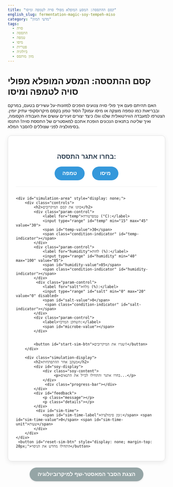 ```yaml
---
title: "קסם ההתססה: המסע המופלא מפולי סויה לטמפה ומיסו"
english_slug: fermentation-magic-soy-tempeh-miso
category: "מדעי המזון"
tags:
  - סויה
  - התססה
  - טמפה
  - מיסו
  - פטריות
  - ביולוגיה
  - מזון מותסס
---
```

# קסם ההתססה: המסע המופלא מפולי סויה לטמפה ומיסו
האם תהיתם פעם איך פולי סויה צנועים הופכים למזונות-על עשירים בטעם, במרקם ובבריאות כמו טמפה מוצקה או מיסו עמוק? הסוד טמון בקסם מיקרוסקופי עתיק יומין. הצטרפו למעבדה הווירטואלית שלנו וגלו כיצד יצורים זעירים עושים את העבודה הקסומה, ואיך שליטה בתנאים הנכונים הופכת אתכם למאסטרים של התססת סויה! התנסו בסימולציה לפני שצוללים להסבר המלא.

<div id="fermentation-simulator">
    <div class="process-selection">
        <h2>בחרו אתגר התססה:</h2>
        <button id="tempeh-btn" class="process-btn">טמפה</button>
        <button id="miso-btn" class="process-btn">מיסו</button>
    </div>

    <div id="simulation-area" style="display: none;">
        <div class="controls">
            <h2>כוונו את קסם המיקרובים</h2>
            <div class="param-control">
                <label for="temp">טמפרטורה (°C):</label>
                <input type="range" id="temp" min="15" max="45" value="30">
                <span id="temp-value">30</span>
                <span class="condition-indicator" id="temp-indicator"></span>
            </div>
            <div class="param-control">
                <label for="humidity">לחות (%):</label>
                <input type="range" id="humidity" min="40" max="100" value="85">
                <span id="humidity-value">85</span>
                <span class="condition-indicator" id="humidity-indicator"></span>
            </div>
             <div class="param-control">
                <label for="salt">מלח (%):</label>
                <input type="range" id="salt" min="0" max="20" value="0" disabled>
                <span id="salt-value">0</span>
                 <span class="condition-indicator" id="salt-indicator"></span>
            </div>
            <div class="param-control">
                <label>השחקן המרכזי:</label>
                <span id="microbe-value"></span>
            </div>


            <button id="start-sim-btn">שגרו את המיקרובים!</button>
        </div>

        <div class="simulation-display">
            <h2>מעקב אחר ההתפתחות</h2>
            <div id="soy-display">
                <div class="soy-content">
                     <p>בחרו אתגר והתחילו לכייל את התנאים...</p>
                </div>
                 <div class="progress-bar"></div>
            </div>
            <div id="feedback">
                <p class="message"></p>
                <p class="details"></p>
            </div>
             <div id="sim-time">
                <span id="sim-time-label">זמן סימולציה:</span> <span id="sim-time-value">0</span> <span id="sim-time-unit">שעות</span>
            </div>
        </div>
    </div>
     <button id="reset-sim-btn" style="display: none; margin-top: 20px;">התחילו מחדש את הניסוי</button>
</div>

<button id="toggle-explanation" style="margin-top: 20px;">הצגת הסבר המאסטר-שף למיקרוביולוגיה</button>

<div id="explanation" style="display: none; margin-top: 20px;">
    <h2>הצלילה העמוקה לקסם ההתססה של סויה</h2>

    <h3>אמנות ההתססה: לא רק שימור, אלא יצירת טעם וחיים!</h3>
    <p>התססה היא תהליך ביוכימי פלאי שבו צבא זעיר של מיקרואורגניזמים (חיידקים, שמרים, פטריות) מפרק חומרים מורכבים למרכיבים פשוטים יותר, לרוב בהיעדר חמצן. מעבר לשימור מזון (על ידי יצירת סביבה חומצית או אלכוהולית שמפריעה למזיקים), התססה מעניקה למזון עומק טעם, מרקם ייחודי, ולעיתים אף מעלה את ערכו התזונתי והופכת אותו קל יותר לעיכול. חשבו על גבינות, יוגורט, לחם מחמצת, ואפילו שוקולד וקפה – כולם תוצרי קסם התססה!</p>

    <h3>השחקנים המרכזיים בזירת התססת הסויה</h3>
    <ul>
        <li><strong>צבא קורי הפלא: פטריות Rhizopus (לדוגמה R. oligosporus) עבור טמפה:</strong> דמיינו רשת עדינה וחזקה של קורים לבנים (מיצלה) שעוטפת כל פול סויה ומחברת את כולם לגוש אחד מוצק כמו "עוגת סויה". זו העבודה של פטריות ה-Rhizopus! הן אלופות בפירוק חלבונים ושומנים, הופכות את הסויה לזמינה יותר מבחינה תזונתית ומוסיפות טעם אגוזי עשיר. הן עובדות בזריזות יחסית ודורשות סביבה חמה ולחה אך מאווררת היטב.</li>
        <li><strong>מהנדסי הטעם המורכב: פטריית Aspergillus oryzae ("קוֹג'י") בשילוב חיידקים ושמרים עבור מיסו:</strong> Koji היא לא פטרייה אחת, אלא שם לתערובת דגנים (לרוב אורז או שעורה) שעליה גודלה פטריית Aspergillus oryzae. פטרייה זו היא מפעל אנזימים מהלך! היא מייצרת אנזימים שמפרקים עמילנים לסוכרים וחלבונים לחומצות אמינו – אבני הבניין של טעם האומאמי. לאחר שקוג'י עשה את עבודתו הראשונית, התערובת מעורבבת עם פולי סויה מבושלים, מלח (המלח הוא שומר הסף, רק עמידים נשארים) ונבחרת של חיידקי חומצה לקטית ושמרים. אלה ממשיכים את ההתססה לאורך חודשים ואפילו שנים, ויוצרים את קשת הטעמים והניחוחות המורכבת והאינסופית של המיסו.</li>
    </ul>

    <h3>טמפה: המהפך המהיר (1-2 ימים)</h3>
    <p>המטרה: לגרום לפטריית Rhizopus לגדול וללכוד את הפולים ברשת לבנה מוצקה.</p>
    <ol>
        <li>**הכנת שדה הקרב:** פולי סויה עוברים בישול, קילוף (כדי שהפטרייה תחדור בקלות) וחצייה. ייבוש עדין לאחר הבישול קריטי למניעת עובשים רעים.</li>
        <li>**שילוח הכוחות:** הפולים מצוננים ומעורבבים עם "סטארטר" - נבגי הפטרייה. כל פול צריך להיות מצופה היטב.</li>
        <li>**שליטה באקלים:** הפטרייה זקוקה לסאונה מבוקרת: חום יציב (30°C-31°C זהב!) ולחות גבוהה בסביבה, אך לא מים עומדים על הפולים.</li>
        <li>**נשימה עמוקה:** ה-Rhizopus חובבת חמצן (אירובית). לכן, אורזים את הפולים בשקיות או מכלים עם חורים קטנים לאוורור.</li>
        <li>**הפלא הלבן:** כשהתנאים מושלמים, הפטרייה גדלה במהירות, יוצרת את המיצלה הלבנה הצפופה שהופכת את הפולים לגוש אחד. זה הסימן לטמפה איכותית!</li>
        <li>**הזמן הנכון:** בדרך כלל 24-48 שעות. אם התהליך נמשך מדי או התנאים לא טובים, עלולים להופיע כתמים שחורים (נבגים, פחות רצויים) או, גרוע מכך, עובשים מזיקים אחרים.</li>
    </ol>

    <h3>מיסו: מסע ההתבגרות הארוך (חודשים עד שנים)</h3>
    <p>המטרה: פירוק איטי ועמוק של הסויה והדגן ויצירת טעמים מורכבים על ידי מגוון מיקרובים.</p>
    <ol>
        <li>**בניית הבסיס:** מבשלים את פולי הסויה עד לרכות קיצונית ומועכים למשחה. במקביל, מכינים את הקוג'י – מצע שעליו גודלה פטריית Aspergillus oryzae בתנאים מבוקרים.</li>
        <li>**האיחוד הגדול:** משחת הסויה והקוג'י מערבבים יחד.</li>
        <li>**צוות העילית + שומר הסף:** מוסיפים כמות נדיבה של מלח (5%-20%!) – הוא המגן מפני מיקרובים רעים ומאפשר רק לצוות המועדף (חיידקי חומצה לקטית ושמרים עמידים למלח) לשגשג. מוסיפים גם את התרביות הנכונות של החיידקים והשמרים.</li>
        <li>**תרדמת החורף (או הקיץ...):** התערובת מהודקת היטב בכלי התססה (להרחקת אוויר - תהליך אנאירובי) ועליה מונחת משקולת. עכשיו מתחיל החלק הארוך – התבגרות איטית בטמפרטורת החדר (או קרירה יותר) למשך חודשים, שנה, ואף יותר. במהלך זמן זה, אנזימי הקוג'י והמיקרובים ממשיכים את הפירוק והופכים את התערובת הגולמית למשחת מיסו עשירה ומלאת אומאמי.</li>
        <li>**המלח כמאסטרו:** ריכוז המלח שולט בקצב ובסוג ההתססה. מעט מדי מלח = סכנת קלקול. יותר מדי מלח = התססה איטית מדי או עצירה.</li>
    </ol>

    <h3>מה מניע (או עוצר) את הקסם? גורמים קריטיים להצלחה</h3>
    <ul>
        <li>**טמפרטורה:** כל מיקרוב הוא בררן! יש לו טווח טמפרטורות אידיאלי. סטייה גדולה מדי והתהליך יתקע, ישנה כיוון, או יזמין שחקנים לא רצויים.</li>
        <li>**לחות ואוורור:** מיקרובים צריכים מים, אבל יותר מדי מים חופשיים על פני השטח זה מתכון לקלקול. אוורור נכון (בטמפה) או היעדרו (במיסו) קריטי לסוג המיקרובים שישגשגו.</li>
        <li>**זמן:** סבלנות מפתח במיסו, זריזות בטמפה. יותר מדי זמן בטמפה = נבגים שחורים וטעם מריר. פחות מדי זמן במיסו = טעם לא מפותח.</li>
        <li>**איכות הסטארטר:** "זרע" מיקרוביאלי טרי, חי ונכון למוצר הוא חובה. מיקרובים חלשים או לא נכונים לא יעשו את העבודה.</li>
        <li>**היגיינה:** סביבת עבודה נקייה מונעת תחרות לא רצויה של חיידקי קלקול ועובשים רעים.</li>
    </ul>

    <h3>טמפה מול מיסו: קרב המיקרובים (והתנאים)</h3>
    <ul>
        <li>**הצוות:** טמפה – בעיקר פטריית Rhizopus אחת, פשוט ויעיל. מיסו – קוג'י (Aspergillus oryzae) ואחריו נבחרת מגוונת של חיידקי חומצה לקטית ושמרים, מורכב ועשיר.</li>
        <li>**הקצב:** טמפה – מהיר (1-2 ימים), תוצאות תוך שעות! מיסו – סבלני (חודשים-שנים), מסע ארוך לטעם.</li>
        <li>**הטמפרטורה:** טמפה – חם ויציב (סביב 30°C) כל הזמן. מיסו – שלב קוג'י חם, ואחריו התבגרות בטמפרטורת חדר או קרירה יותר.</li>
        <li>**האוויר:** טמפה – דורש חמצן (אירובי), נושם דרך חורים. מיסו – לא דורש חמצן (אנאירובי בעיקרו), מהודק היטב.</li>
        <li>**המלח:** טמפה – כמעט בלי מלח (או ממש מעט). מיסו – הרבה מלח (שומר ומכוון).</li>
        <li>**התוצר:** טמפה – גוש מוצק, לבן ויפה של פולים מחוברים. מיסו – משחה סמיכה, לרוב בצבעים שונים.</li>
    </ul>
</div>

<script>
    const tempehBtn = document.getElementById('tempeh-btn');
    const misoBtn = document.getElementById('miso-btn');
    const simulationArea = document.getElementById('simulation-area');
    const tempControl = document.getElementById('temp');
    const humidityControl = document.getElementById('humidity');
    const saltControl = document.getElementById('salt');
    const tempValueSpan = document.getElementById('temp-value');
    const humidityValueSpan = document.getElementById('humidity-value');
    const saltValueSpan = document.getElementById('salt-value');
    const tempIndicator = document.getElementById('temp-indicator');
    const humidityIndicator = document.getElementById('humidity-indicator');
    const saltIndicator = document.getElementById('salt-indicator');
    const microbeValueSpan = document.getElementById('microbe-value');
    const startSimBtn = document.getElementById('start-sim-btn');
    const resetSimBtn = document.getElementById('reset-sim-btn');
    const soyDisplay = document.getElementById('soy-display');
    const soyContent = soyDisplay.querySelector('.soy-content');
    const progressBar = soyDisplay.querySelector('.progress-bar');
    const feedbackArea = document.getElementById('feedback').querySelector('.message');
     const feedbackDetails = document.getElementById('feedback').querySelector('.details');
    const simTimeLabelSpan = document.getElementById('sim-time-label');
    const simTimeValueSpan = document.getElementById('sim-time-value');
     const simTimeUnitSpan = document.getElementById('sim-time-unit');
    const toggleExplanationBtn = document.getElementById('toggle-explanation');
    const explanationDiv = document.getElementById('explanation');

    let currentProcess = null;
    let simulationInterval = null;
    let simulationTime = 0; // Represents a conceptual progression step, not literal time.
    let maxSimSteps = 100; // Total steps for simulation
    let currentSimProgress = 0; // Percentage 0-100

    const optimalConditions = {
        tempeh: {
            temp: { min: 28, max: 32 },
            humidity: { min: 80, max: 95 },
            salt: { min: 0, max: 1 }, // Very low salt inhibits Rhizopus
            microbe: 'Rhizopus (פטרייה)',
            timeUnit: 'שעות סימולציה',
            colors: { start: '#f8f8f8', progress: '#ffffff', optimal: '#f0f0f0', fail: '#ffcccc' }
        },
        miso: {
            temp: { min: 20, max: 25 }, // Focus on aging temp
            humidity: { min: 60, max: 80 }, // As a paste consistency
            salt: { min: 10, max: 15 }, // High salt concentration
            microbe: 'Aspergillus oryzae + חיידקים ושמרים',
            timeUnit: 'שלבי התבגרות',
            colors: { start: '#f8f8f8', progress: '#ffeebb', optimal: '#d4b991', fail: '#ffcccc' }
        }
    };

    function updateControlValues() {
        tempValueSpan.textContent = tempControl.value;
        humidityValueSpan.textContent = humidityControl.value;
        saltValueSpan.textContent = saltControl.value;
        updateConditionIndicators();
    }

     function updateConditionIndicators() {
        if (!currentProcess) return;
        const conditions = optimalConditions[currentProcess];
        const currentTemp = parseInt(tempControl.value);
        const currentHumidity = parseInt(humidityControl.value);
        const currentSalt = parseInt(saltControl.value);

        setIndicator(tempIndicator, currentTemp, conditions.temp);
        setIndicator(humidityIndicator, currentHumidity, conditions.humidity);

         // Salt indicator logic is process-dependent
         if (currentProcess === 'miso') {
              setIndicator(saltIndicator, currentSalt, conditions.salt);
         } else { // tempeh
              // Tempeh needs LOW salt. Treat high salt as failure condition range.
              // Optimal is within the min/max (0-1). Suboptimal is slightly above. Failure is high.
              if (currentSalt >= conditions.salt.min && currentSalt <= conditions.salt.max) {
                  saltIndicator.className = 'condition-indicator optimal'; // Low salt is good
              } else if (currentSalt > conditions.salt.max && currentSalt <= conditions.salt.max + 3) { // Small buffer
                  saltIndicator.className = 'condition-indicator suboptimal'; // Slightly high salt is suboptimal
              }
              else {
                   saltIndicator.className = 'condition-indicator failing'; // High salt is failing
              }
         }
     }

    function setIndicator(element, currentValue, optimalRange) {
        if (currentValue >= optimalRange.min && currentValue <= optimalRange.max) {
            element.className = 'condition-indicator optimal';
        } else if ((currentValue >= optimalRange.min - 5 && currentValue < optimalRange.min) || (currentValue > optimalRange.max && currentValue <= optimalRange.max + 5)) { // +/- 5 degree buffer
             element.className = 'condition-indicator suboptimal';
        }
        else {
            element.className = 'condition-indicator failing';
        }
    }


    function selectProcess(processType) {
        if (simulationInterval) {
            resetSimulation(); // Reset if a simulation was running
        }
        currentProcess = processType;
        simulationArea.style.display = 'flex';
        resetSimBtn.style.display = 'none';
        startSimBtn.style.display = 'block';
        soyContent.innerHTML = '<p>מכין פולי סויה לתהליך...</p>';
         feedbackArea.textContent = 'כוונו את התנאים להתססה מושלמת!';
        feedbackDetails.textContent = '';
        currentSimProgress = 0;
        simulationTime = 0;
        simTimeValueSpan.textContent = 0;
        progressBar.style.width = '0%';
         progressBar.style.backgroundColor = '#4CAF50'; // Default green progress

        // Set default values and ranges based on process
        const conditions = optimalConditions[processType];
        tempControl.value = Math.round((conditions.temp.min + conditions.temp.max) / 2);
        humidityControl.value = Math.round((conditions.humidity.min + conditions.humidity.max) / 2);

        if (processType === 'tempeh') {
             saltControl.value = 0;
             saltControl.disabled = true;
             saltControl.style.opacity = 0.5; // Visually indicate disabled
             tempControl.min = 25; tempControl.max = 35; // Narrower range for Tempeh sim
             humidityControl.min = 70; humidityControl.max = 100;
             saltControl.min = 0; saltControl.max = 5; // Max useful range for Tempeh sim salt check
             simTimeLabelSpan.textContent = `זמן סימולציה: `;
             simTimeUnitSpan.textContent = conditions.timeUnit;
             // Initial Tempeh display
             soyDisplay.style.backgroundColor = optimalConditions.tempeh.colors.start;
              soyDisplay.style.borderColor = '#ccc';
              soyDisplay.classList.remove('miso-style', 'failed');
              soyDisplay.classList.add('tempeh-style');

        } else { // miso
             saltControl.value = Math.round((conditions.salt.min + conditions.salt.max) / 2);
             saltControl.disabled = false;
             saltControl.style.opacity = 1;
             tempControl.min = 15; tempControl.max = 30; // Wider range, lower default for Miso sim
             humidityControl.min = 50; humidityControl.max = 90;
             saltControl.min = 0; saltControl.max = 20; // Full range for Miso sim salt check
             simTimeLabelSpan.textContent = `שלב התבגרות: `;
             simTimeUnitSpan.textContent = conditions.timeUnit;
              // Initial Miso display
             soyDisplay.style.backgroundColor = optimalConditions.miso.colors.start;
              soyDisplay.style.borderColor = '#ccc';
              soyDisplay.classList.remove('tempeh-style', 'failed');
              soyDisplay.classList.add('miso-style');
        }

        microbeValueSpan.textContent = conditions.microbe;
        updateControlValues();
    }

    function calculateConditionScore() {
        if (!currentProcess) return 0;
        const conditions = optimalConditions[currentProcess];
        const currentTemp = parseInt(tempControl.value);
        const currentHumidity = parseInt(humidityControl.value);
        const currentSalt = parseInt(saltControl.value);

        let score = 0;
        const maxScorePerParam = 1;

        // Temperature score
        if (currentTemp >= conditions.temp.min && currentTemp <= conditions.temp.max) {
            score += maxScorePerParam;
        } else {
            // Penalize further away
            const dist = Math.min(Math.abs(currentTemp - conditions.temp.min), Math.abs(currentTemp - conditions.temp.max));
             // Simple linear decrease: 0 score when 10 units away from range
            score += Math.max(0, maxScorePerParam - dist / 10);
        }

        // Humidity score
        if (currentHumidity >= conditions.humidity.min && currentHumidity <= conditions.humidity.max) {
            score += maxScorePerParam;
        } else {
             const dist = Math.min(Math.abs(currentHumidity - conditions.humidity.min), Math.abs(currentHumidity - conditions.humidity.max));
             score += Math.max(0, maxScorePerParam - dist / 20); // Humidity might be less sensitive, larger divisor
        }

         // Salt score - Process dependent
         if (currentProcess === 'miso') {
              if (currentSalt >= conditions.salt.min && currentSalt <= conditions.salt.max) {
                  score += maxScorePerParam;
              } else {
                   const dist = Math.min(Math.abs(currentSalt - conditions.salt.min), Math.abs(currentSalt - conditions.salt.max));
                    score += Math.max(0, maxScorePerParam - dist / 5); // Salt is quite sensitive
              }
         } else { // tempeh - penalize high salt
              if (currentSalt >= conditions.salt.min && currentSalt <= conditions.salt.max) { // 0-1% is optimal
                  score += maxScorePerParam;
              } else {
                  // Linear decrease based on how much salt is present above optimal max (1)
                   const saltAboveOptimal = Math.max(0, currentSalt - conditions.salt.max);
                   score += Math.max(0, maxScorePerParam - saltAboveOptimal / 3); // Even small amounts hurt tempeh
              }
         }


        // Normalize score to 0-1 range
        return score / (maxScorePerParam * 3); // 3 parameters total
    }


    function startSimulation() {
        if (!currentProcess) {
            feedbackArea.textContent = 'בחרו תהליך (טמפה או מיסו) כדי להתחיל.';
            return;
        }

        // Disable controls and start button
        tempControl.disabled = true;
        humidityControl.disabled = true;
        saltControl.disabled = true; // Salt is enabled/disabled by process selection anyway
        startSimBtn.style.display = 'none';
        resetSimBtn.style.display = 'block';

        soyContent.innerHTML = '<p>התססה יוצאת לדרך...</p>';
         feedbackArea.textContent = 'מעקב אחר קצב ההתפתחות...';
         feedbackDetails.textContent = '';


        simulationInterval = setInterval(() => {
            const conditionsScore = calculateConditionScore(); // 0 to 1
            let progressThisStep = conditionsScore * 1; // How much progress per interval (can be adjusted)
            let timeProgressThisStep = conditionsScore * (currentProcess === 'tempeh' ? 2 : 0.5); // Simulate time passing faster/slower based on conditions

            currentSimProgress += progressThisStep;
            simulationTime += timeProgressThisStep;


            const displayTime = currentProcess === 'tempeh' ? Math.round(simulationTime) : Math.round(simulationTime);
             simTimeValueSpan.textContent = displayTime;

            // Update progress bar
            const clampedProgress = Math.min(100, Math.max(0, currentSimProgress));
             progressBar.style.width = clampedProgress + '%';

            // Update visual display based on progress and score
            const conditions = optimalConditions[currentProcess];
             const baseColor = conditions.colors.start;
             const progressColor = conditions.colors.progress;
             const failColor = conditions.colors.fail;


             let backgroundColor;
             let feedbackMsg = '';
             let detailsMsg = '';

            if (conditionsScore >= 0.8) {
                // Optimal or near-optimal
                 const progressMix = clampedProgress / 100;
                 backgroundColor = mixColors(progressColor, conditions.colors.optimal, progressMix);
                 feedbackMsg = `תנאים מצוינים! הקסם קורה כמתוכנן.`;
                 soyContent.innerHTML = `<p>התפתחות מעולה!</p><p>${currentProcess === 'tempeh' ? 'המיצלה גדלה במהירות...' : 'הטעמים מתפתחים בעומק...'}</p><p>התקדמות: ${Math.round(clampedProgress)}%</p>`;
                  soyDisplay.classList.remove('suboptimal', 'failing');
                 soyDisplay.classList.add('optimal');

            } else if (conditionsScore >= 0.4) {
                // Suboptimal
                 const progressMix = clampedProgress / 100;
                 backgroundColor = mixColors(baseColor, progressColor, progressMix * 0.8); // Slower color change
                 feedbackMsg = `התנאים לא מושלמים... הקצב איטי יותר.`;
                 detailsMsg = getConditionFeedback(currentProcess);
                 soyContent.innerHTML = `<p>התפתחות איטית...</p><p>${detailsMsg}</p><p>התקדמות: ${Math.round(clampedProgress)}%</p>`;
                 soyDisplay.classList.remove('optimal', 'failing');
                  soyDisplay.classList.add('suboptimal');

            } else {
                // Failing
                 const progressMix = clampedProgress / 100; // Still show some initial color change
                 backgroundColor = mixColors(baseColor, failColor, progressMix * 0.5 + 0.3); // Move towards fail color faster
                 feedbackMsg = `בעיה! התנאים גורמים לכישלון התהליך.`;
                 detailsMsg = getConditionFeedback(currentProcess);
                  soyContent.innerHTML = `<p>התססה נכשלת...</p><p>${detailsMsg}</p><p>התקדמות: ${Math.round(clampedProgress)}%</p>`;
                  soyDisplay.classList.remove('optimal', 'suboptimal');
                 soyDisplay.classList.add('failing');
                 progressBar.style.backgroundColor = '#dc3545'; // Red progress bar on failure
            }

             soyDisplay.style.backgroundColor = backgroundColor;
             feedbackArea.textContent = feedbackMsg;
             feedbackDetails.textContent = detailsMsg;


            // Check for end conditions
            if (currentSimProgress >= maxSimSteps || (conditionsScore < 0.3 && simulationTime > 10)) { // Finish on progress or fail early if bad
                 clearInterval(simulationInterval);
                 simulationInterval = null;

                 let finalMessage = "";
                 if (currentSimProgress >= maxSimSteps && conditionsScore >= 0.5) { // Successful completion requires sufficient progress and score
                     finalMessage = currentProcess === 'tempeh' ? "התססה הושלמה בהצלחה! טמפה מוכנה ואיכותית." : "ההתבגרות הסתיימה בהצלחה! מיסו מוכן ובעל טעם עמוק.";
                      soyContent.innerHTML = `<p>🎉 הצלחה! 🎉</p><p>${finalMessage}</p>`;
                       soyDisplay.style.backgroundColor = conditions.colors.optimal; // Final success color
                       soyDisplay.classList.remove('suboptimal', 'failing');
                       soyDisplay.classList.add('optimal');

                 } else {
                     finalMessage = currentProcess === 'tempeh' ? "התססה נכשלה." : "ההתבגרות נכשלה.";
                     feedbackArea.textContent = `${finalMessage}`;
                      feedbackDetails.textContent = `תנאים לא מתאימים מנעו את השלמת התהליך. הסיבה: ${getConditionFeedback(currentProcess, true)}`;
                     soyContent.innerHTML = `<p>💔 כישלון... 💔</p><p>${finalMessage}</p><p>${getConditionFeedback(currentProcess, true)}</p>`;
                      soyDisplay.style.backgroundColor = conditions.colors.fail; // Final failure color
                      soyDisplay.classList.remove('optimal', 'suboptimal');
                      soyDisplay.classList.add('failing');
                      progressBar.style.backgroundColor = '#dc3545'; // Ensure red bar on failure
                 }

                 // Enable controls for reset/new simulation
                 tempControl.disabled = false;
                 humidityControl.disabled = false;
                 if (currentProcess === 'miso') saltControl.disabled = false;
            }

        }, 150); // Update more frequently for smoother simulation feel
    }

     // Helper function to mix two hex/rgb colors
     function mixColors(color1, color2, weight) {
         // weight is 0 to 1, where 0 is 100% color1 and 1 is 100% color2
         const rgb1 = parseColor(color1);
         const rgb2 = parseColor(color2);

         const r = Math.round(rgb1[0] * (1 - weight) + rgb2[0] * weight);
         const g = Math.round(rgb1[1] * (1 - weight) + rgb2[1] * weight);
         const b = Math.round(rgb1[2] * (1 - weight) + rgb2[2] * weight);

         return `rgb(${r}, ${g}, ${b})`;
     }

     // Helper function to parse hex or rgb color string into [r, g, b] array
     function parseColor(color) {
         if (color.startsWith('#')) {
             const hex = color.slice(1);
             const r = parseInt(hex.substring(0, 2), 16);
             const g = parseInt(hex.substring(2, 4), 16);
             const b = parseInt(hex.substring(4, 6), 16);
             return [r, g, b];
         } else if (color.startsWith('rgb(')) {
             return color.slice(4, -1).split(',').map(Number);
         }
          // Add more color types if needed (e.g., rgba)
         return [0, 0, 0]; // Default to black on parse failure
     }


     function getConditionFeedback(processType, isFinal = false) {
        if (!processType) return '';
        const conditions = optimalConditions[processType];
        const currentTemp = parseInt(tempControl.value);
        const currentHumidity = parseInt(humidityControl.value);
        const currentSalt = parseInt(saltControl.value);

        let feedback = [];

        // Temperature feedback
        if (currentTemp < conditions.temp.min) feedback.push(`טמפרטורה נמוכה מדי (${currentTemp}°C). קצב התססה איטי או נעצר.`);
        else if (currentTemp > conditions.temp.max) feedback.push(`טמפרטורה גבוהה מדי (${currentTemp}°C). סיכון לקלקול או עובש לא רצוי.`);

        // Humidity feedback
        if (currentHumidity < conditions.humidity.min) feedback.push(`לחות נמוכה מדי (${currentHumidity}%). המיקרובים מתייבשים ולא פועלים.`);
        else if (currentHumidity > conditions.humidity.max) feedback.push(`לחות גבוהה מדי (${currentHumidity}%). סיכון לצמיחת בקטריות רעות.`);

        // Salt feedback
        if (processType === 'miso') {
             if (currentSalt < conditions.salt.min) feedback.push(`מלח נמוך מדי (${currentSalt}%). סיכון גבוה לקלקול ע"י חיידקים לא רצויים.`);
             else if (currentSalt > conditions.salt.max) feedback.push(`מלח גבוה מדי (${currentSalt}%). מעכב את פעילות המיקרובים הרצויים.`);
        } else { // tempeh
             if (currentSalt > conditions.salt.max) feedback.push(`מלח גבוה מדי (${currentSalt}%). מעכב את צמיחת פטריית הטמפה.`);
             // No specific feedback for salt < min as min is 0, and 0 salt is generally good for tempeh
        }

        if (feedback.length === 0) {
             if (isFinal) return 'התנאים היו אופטימליים אך אולי היה כשל אחר (הדמיה מפושטת).'; // Should ideally not happen with optimal conditions in this sim
             return 'התנאים בטווח טוב, אך אולי לא מושלמים.'; // Should not happen if score is < 0.8
        }

        return feedback.join(', ');
    }


    function resetSimulation() {
        clearInterval(simulationInterval);
        simulationInterval = null;
        currentSimProgress = 0;
        simulationTime = 0;

         if (currentProcess) {
             simTimeValueSpan.textContent = 0;
              simTimeLabelSpan.textContent = currentProcess === 'tempeh' ? `זמן סימולציה: ` : `שלב התבגרות: `;
             simTimeUnitSpan.textContent = optimalConditions[currentProcess].timeUnit;

         } else {
             simTimeValueSpan.textContent = 0;
             simTimeLabelSpan.textContent = `זמן סימולציה: `;
             simTimeUnitSpan.textContent = 'שעות';
         }

        // Reset controls to initial values for the selected process, or defaults if none selected yet
         if (currentProcess) {
            const conditions = optimalConditions[currentProcess];
            tempControl.value = Math.round((conditions.temp.min + conditions.temp.max) / 2);
            humidityControl.value = Math.round((conditions.humidity.min + conditions.humidity.max) / 2);
            if (currentProcess === 'miso') {
                saltControl.value = Math.round((conditions.salt.min + conditions.salt.max) / 2);
                saltControl.disabled = false;
                 saltControl.style.opacity = 1;
            } else { // tempeh
                 saltControl.value = 0;
                 saltControl.disabled = true;
                 saltControl.style.opacity = 0.5;
            }
             tempControl.min = currentProcess === 'tempeh' ? 25 : 15;
             tempControl.max = currentProcess === 'tempeh' ? 35 : 30;
             humidityControl.min = currentProcess === 'tempeh' ? 70 : 50;
             humidityControl.max = currentProcess === 'tempeh' ? 100 : 90;
             saltControl.min = currentProcess === 'tempeh' ? 0 : 0;
             saltControl.max = currentProcess === 'tempeh' ? 5 : 20;

         } else { // Default state before process selection
             tempControl.value = 30; tempControl.min = 15; tempControl.max = 45;
             humidityControl.value = 85; humidityControl.min = 40; humidityControl.max = 100;
              saltControl.value = 0; saltControl.min = 0; saltControl.max = 20;
              saltControl.disabled = true; saltControl.style.opacity = 0.5;
         }
         updateControlValues();


        // Enable controls
        tempControl.disabled = false;
        humidityControl.disabled = false;
        if (currentProcess === 'miso') saltControl.disabled = false; // Only re-enable salt if miso was selected

        // Reset display and feedback
        soyContent.innerHTML = currentProcess ? '<p>מוכן לכיוון תנאים...</p>' : '<p>בחרו תהליך והתחילו סימולציה...</p>';
         soyDisplay.style.backgroundColor = currentProcess ? optimalConditions[currentProcess].colors.start : '#f8f8f8';
        soyDisplay.style.borderColor = '#ccc';
         soyDisplay.classList.remove('optimal', 'suboptimal', 'failing', 'tempeh-style', 'miso-style');
         if (currentProcess) soyDisplay.classList.add(currentProcess + '-style');


        feedbackArea.textContent = currentProcess ? 'בחרו תנאים והתחילו סימולציה.' : '';
        feedbackDetails.textContent = '';

         progressBar.style.width = '0%';
         progressBar.style.backgroundColor = '#4CAF50'; // Reset to green


        // Show start button, hide reset
        startSimBtn.style.display = 'block';
        resetSimBtn.style.display = 'none';
    }

    // Event Listeners
    tempehBtn.addEventListener('click', () => selectProcess('tempeh'));
    misoBtn.addEventListener('click', () => selectProcess('miso'));

    tempControl.addEventListener('input', updateControlValues);
    humidityControl.addEventListener('input', updateControlValues);
    saltControl.addEventListener('input', updateControlValues);

    startSimBtn.addEventListener('click', startSimulation);
    resetSimBtn.addEventListener('click', resetSimulation);

    toggleExplanationBtn.addEventListener('click', () => {
        const isHidden = explanationDiv.style.display === 'none';
        explanationDiv.style.display = isHidden ? 'block' : 'none';
        toggleExplanationBtn.textContent = isHidden ? 'הסתר הסבר מלא' : 'הצגת הסבר המאסטר-שף למיקרוביולוגיה';
    });

    // Initial state setup
     resetSimulation(); // Set initial state correctly including disabled controls and text
     simulationArea.style.display = 'none'; // Hide sim area until process selected
     resetSimBtn.style.display = 'none';


</script>

<style>
    #fermentation-simulator {
        font-family: 'Rubik', sans-serif; /* Use a more modern font */
        border: 1px solid #e0e0e0; /* Lighter border */
        padding: 25px; /* More padding */
        border-radius: 12px; /* More rounded corners */
        max-width: 850px; /* Slightly wider */
        margin: 20px auto;
        background-color: #ffffff; /* White background */
        box-shadow: 0 4px 15px rgba(0, 0, 0, 0.08); /* Subtle shadow */
    }

    #fermentation-simulator h1, #fermentation-simulator h2 {
        color: #2c3e50; /* Darker, modern heading color */
        text-align: center;
        margin-bottom: 20px;
    }

    .process-selection {
        text-align: center;
        margin-bottom: 30px;
        padding-bottom: 20px;
        border-bottom: 1px solid #f0f0f0; /* Light border */
    }

    .process-btn {
        padding: 12px 25px;
        margin: 0 10px;
        font-size: 17px;
        cursor: pointer;
        border: none; /* No border */
        border-radius: 30px; /* Pill shape */
        background-color: #3498db; /* Muted blue */
        color: white;
        transition: all 0.3s ease; /* Smooth transitions */
        font-weight: bold;
        outline: none;
    }

    .process-btn:hover {
        background-color: #2980b9; /* Darker blue on hover */
        box-shadow: 0 2px 8px rgba(0, 0, 0, 0.1);
    }
    .process-btn:active {
         transform: scale(0.98); /* Press effect */
    }


    #simulation-area {
        display: flex;
        gap: 30px; /* More space between sections */
        flex-wrap: wrap;
    }

    .controls, .simulation-display {
        flex: 1;
        min-width: 300px;
        padding: 20px;
        border: 1px solid #f0f0f0;
        border-radius: 8px;
        background-color: #fdfdfd; /* Slightly off-white */
        box-shadow: inset 0 1px 5px rgba(0, 0, 0, 0.05); /* Inner shadow */
    }

     .controls {
         display: flex;
         flex-direction: column;
         gap: 20px; /* More space between controls */
     }

    .param-control {
        display: flex;
        align-items: center;
        gap: 15px; /* Space for indicator */
        flex-wrap: wrap; /* Allow wrapping on small screens */
    }

    .param-control label {
        flex-shrink: 0;
        width: 120px; /* Slightly wider label */
        font-weight: bold;
        color: #555;
    }

     .param-control input[type="range"] {
         flex-grow: 1;
         -webkit-appearance: none;
         appearance: none;
         height: 8px; /* Thicker slider */
         background: #ddd;
         outline: none;
         opacity: 0.7;
         transition: opacity .2s;
         border-radius: 5px;
         margin: 0; /* Remove default margin */
     }

     .param-control input[type="range"]:hover {
        opacity: 1;
     }

     .param-control input[type="range"]::-webkit-slider-thumb {
        -webkit-appearance: none;
        appearance: none;
        width: 18px;
        height: 18px;
        background: #3498db; /* Blue thumb */
        cursor: pointer;
        border-radius: 50%;
        box-shadow: 0 1px 3px rgba(0, 0, 0, 0.2);
     }

      .param-control input[type="range"]::-moz-range-thumb {
        width: 18px;
        height: 18px;
        background: #3498db; /* Blue thumb */
        cursor: pointer;
        border-radius: 50%;
         box-shadow: 0 1px 3px rgba(0, 0, 0, 0.2);
     }


    .param-control span {
        width: 35px; /* Wider for value + indicator space */
        text-align: center;
        font-weight: bold;
        color: #333;
    }

     .condition-indicator {
         display: inline-block;
         width: 12px;
         height: 12px;
         border-radius: 50%;
         margin-left: 5px;
         transition: background-color 0.3s ease;
     }

     .condition-indicator.optimal { background-color: #2ecc71; } /* Green */
     .condition-indicator.suboptimal { background-color: #f39c12; } /* Orange */
     .condition-indicator.failing { background-color: #e74c3c; } /* Red */


    #start-sim-btn, #reset-sim-btn {
        padding: 14px 30px; /* Larger buttons */
        font-size: 19px;
        cursor: pointer;
        border: none;
        border-radius: 8px; /* Rounded corners */
        color: white;
        margin-top: 20px;
        transition: background-color 0.3s ease, transform 0.1s ease;
        width: 100%;
        text-align: center;
        font-weight: bold;
        box-shadow: 0 2px 5px rgba(0, 0, 0, 0.15);
         outline: none;
    }

    #start-sim-btn {
        background-color: #2ecc71; /* Green */
    }
    #reset-sim-btn {
        background-color: #e74c3c; /* Red for reset/stop */
     }

    #start-sim-btn:hover { background-color: #27ae60; }
    #reset-sim-btn:hover { background-color: #c0392b; }

     #start-sim-btn:active, #reset-sim-btn:active {
         transform: scale(0.98);
     }


    .simulation-display {
         display: flex;
         flex-direction: column;
         justify-content: space-between;
         position: relative; /* For progress bar positioning */
    }

    #soy-display {
        width: 100%;
        height: 180px; /* Taller display area */
        background-color: #f8f8f8;
        border: 2px solid #ccc;
        border-radius: 8px;
        margin-bottom: 15px;
        display: flex;
        flex-direction: column;
        justify-content: center;
        align-items: center;
        text-align: center;
        font-size: 1em;
        color: #555;
        transition: background-color 0.8s ease, border-color 0.5s ease; /* Smooth visual changes */
        padding: 15px;
         box-sizing: border-box;
         overflow: hidden; /* Hide overflowing pseudo-elements */
         position: relative; /* Needed for pseudo-elements */
    }

     /* Pseudo-elements for visual texture/animation */
     #soy-display::before {
         content: '';
         position: absolute;
         top: 0; left: 0; right: 0; bottom: 0;
         pointer-events: none;
         z-index: 1; /* Above background color */
         opacity: 0; /* Starts hidden */
         transition: opacity 0.8s ease;
     }

     /* Tempeh specific animation */
     #soy-display.tempeh-style.optimal::before {
        /* Simulate mycelium growth */
        background: radial-gradient(circle, rgba(255,255,255,0.8) 0%, rgba(255,255,255,0) 70%),
                    url('data:image/svg+xml;base64,PHN2ZyB3aWR0aD0iMjAiIGhlaWdodD0iMjAiIHZpZXdCb3g9IjAgMCAyMCAyMCIgeG1sbnM9Imh0dHA6Ly93d3cudzMub3JnLzIwMDAvc3ZnIj4KICAgIDxjaXJjbGUgY3g9IjEwIiBjY1k9IjEwIiByPSIxMCIgZmlsbD0iI2ZmZiIvPgogICAgcGF0aCBkPSJNMTAgMEExMCAxMCAwIDAgMSAxMCAyMGExMCAxMCAwIDAgMSAwLTIwWm0wIDVhNSA1IDAgMSAwIDAgMTBhNSA1IDAgMSAwIDAtMTBaIiBmaWxsPSIjZTRlNGU0Ii8+Cjwvc3ZnPg=='); /* Simple textured pattern */
        background-size: 30px 30px;
        animation: mycelium-grow 2s infinite linear; /* Subtle animation */
        opacity: 1; /* Fully visible when optimal */
     }

      /* Miso specific animation */
      #soy-display.miso-style.optimal::before {
          /* Simulate color deepening/texture change */
          background: linear-gradient(to bottom right, rgba(0,0,0,0.1) 0%, rgba(0,0,0,0) 50%);
           opacity: 1;
      }

      @keyframes mycelium-grow {
          from { background-position: 0 0; }
          to { background-position: 60px 60px; }
      }

      /* Failure visual cue */
      #soy-display.failing {
          animation: shake 0.5s ease-in-out infinite alternate;
          border-color: #e74c3c;
      }

      @keyframes shake {
          0% { transform: translateX(0); }
          100% { transform: translateX(5px); }
      }


     .soy-content {
         position: relative;
         z-index: 2; /* Ensure text is above pseudo-elements */
         padding: 10px;
     }


    #feedback {
        min-height: 3em; /* Give space for two lines */
         margin-bottom: 10px;
    }

     #feedback .message {
         font-weight: bold;
         color: #333;
         margin-bottom: 5px;
     }
      #feedback .details {
          font-size: 0.9em;
          color: #666;
      }


     #sim-time {
         margin-top: auto; /* Push to bottom */
         font-weight: bold;
         text-align: right;
         color: #555;
     }

     .progress-bar {
         height: 8px; /* Height of the bar */
         width: 0%; /* Starts empty */
         background-color: #4CAF50; /* Green */
         position: absolute;
         bottom: 0;
         left: 0;
         border-bottom-left-radius: 8px;
         transition: width 0.3s ease; /* Smooth progress */
     }

    #explanation {
        border: 1px solid #e0e0e0;
        padding: 25px;
        border-radius: 12px;
        max-width: 850px;
        margin: 20px auto;
        background-color: #ffffff;
         box-shadow: 0 4px 15px rgba(0, 0, 0, 0.08);
         line-height: 1.6; /* Improve readability */
    }

    #explanation h2, #explanation h3 {
        color: #2c3e50;
        margin-bottom: 15px;
    }

    #explanation h3 {
        margin-top: 20px;
        border-bottom: 1px dotted #ccc; /* Subtle separator */
        padding-bottom: 5px;
    }

    #explanation ul, #explanation ol {
        margin-bottom: 15px;
        padding-right: 20px; /* Indent lists */
    }
     #explanation li {
         margin-bottom: 8px;
     }
     #explanation strong {
         color: #3498db; /* Highlight key terms */
     }


     #toggle-explanation {
         display: block;
         margin: 20px auto;
         padding: 12px 25px;
         font-size: 17px;
         cursor: pointer;
         border: none;
         border-radius: 30px;
         background-color: #95a5a6; /* Gray */
         color: white;
         transition: background-color 0.3s ease, transform 0.1s ease;
         font-weight: bold;
         outline: none;
         box-shadow: 0 2px 5px rgba(0, 0, 0, 0.1);
     }
      #toggle-explanation:hover {
          background-color: #7f8c8d;
           box-shadow: 0 2px 8px rgba(0, 0, 0, 0.15);
      }
       #toggle-explanation:active {
         transform: scale(0.98);
     }


     /* Responsive adjustments */
     @media (max-width: 600px) {
         #simulation-area {
             flex-direction: column;
             gap: 20px;
         }

         .controls, .simulation-display {
             min-width: unset;
             width: 100%;
         }

         .process-btn {
             margin: 5px;
             width: calc(50% - 20px); /* Two buttons per line */
             box-sizing: border-box;
         }

         .param-control {
             flex-direction: column;
             align-items: flex-start;
             gap: 5px;
         }
         .param-control label {
             width: auto;
         }
         .param-control input[type="range"] {
             width: 100%;
         }
         .param-control span {
            align-self: flex-end; /* Align value to the right */
         }

         #soy-display {
             height: 150px;
         }
     }

</style>
```